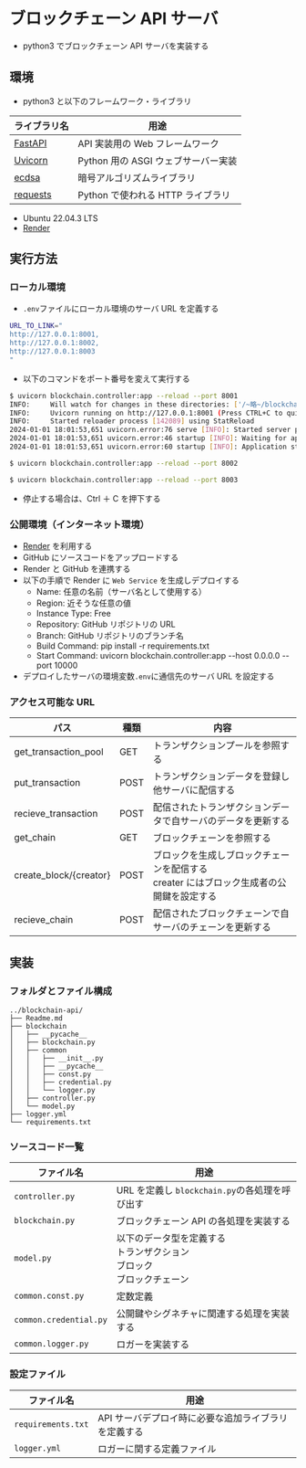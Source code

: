 # ブロックチェーン API サーバ

- python3 でブロックチェーン API サーバを実装する

## 環境

- python3 と以下のフレームワーク・ライブラリ

| ライブラリ名                                   | 用途                                |
| ---------------------------------------------- | ----------------------------------- |
| [FastAPI](https://fastapi.tiangolo.com/ja/)    | API 実装用の Web フレームワーク     |
| [Uvicorn](https://www.uvicorn.org/)            | Python 用の ASGI ウェブサーバー実装 |
| [ecdsa](https://pypi.org/project/ecdsa/)       | 暗号アルゴリズムライブラリ          |
| [requests](https://pypi.org/project/requests/) | Python で使われる HTTP ライブラリ   |

- Ubuntu 22.04.3 LTS
- [Render](https://render.com/)

## 実行方法

### ローカル環境

- `.env`ファイルにローカル環境のサーバ URL を定義する

```bash
URL_TO_LINK="
http://127.0.0.1:8001,
http://127.0.0.1:8002,
http://127.0.0.1:8003
"
```

- 以下のコマンドをポート番号を変えて実行する

```bash
$ uvicorn blockchain.controller:app --reload --port 8001
INFO:     Will watch for changes in these directories: ['/~略~/blockchain-api']
INFO:     Uvicorn running on http://127.0.0.1:8001 (Press CTRL+C to quit)
INFO:     Started reloader process [142089] using StatReload
2024-01-01 18:01:53,651 uvicorn.error:76 serve [INFO]: Started server process [142091]
2024-01-01 18:01:53,651 uvicorn.error:46 startup [INFO]: Waiting for application startup.
2024-01-01 18:01:53,651 uvicorn.error:60 startup [INFO]: Application startup complete.
```

```bash
$ uvicorn blockchain.controller:app --reload --port 8002
```

```bash
$ uvicorn blockchain.controller:app --reload --port 8003
```

- 停止する場合は、Ctrl ＋ C を押下する

### 公開環境（インターネット環境）

- [Render](https://render.com/) を利用する
- GitHub にソースコードをアップロードする
- Render と GitHub を連携する
- 以下の手順で Render に `Web Service` を生成しデプロイする
  - Name: 任意の名前（サーバ名として使用する）
  - Region: 近そうな任意の値
  - Instance Type: Free
  - Repository: GitHub リポジトリの URL
  - Branch: GitHub リポジトリのブランチ名
  - Build Command: pip install -r requirements.txt
  - Start Command: uvicorn blockchain.controller:app --host 0.0.0.0 --port 10000
- デプロイしたサーバの環境変数`.env`に通信先のサーバ URL を設定する

### アクセス可能な URL

| パス                   | 種類 | 内容                                                                                       |
| ---------------------- | ---- | ------------------------------------------------------------------------------------------ |
| get_transaction_pool   | GET  | トランザクションプールを参照する                                                           |
| put_transaction        | POST | トランザクションデータを登録し他サーバに配信する                                           |
| recieve_transaction    | POST | 配信されたトランザクションデータで自サーバのデータを更新する                               |
| get_chain              | GET  | ブロックチェーンを参照する                                                                 |
| create_block/{creator} | POST | ブロックを生成しブロックチェーンを配信する<br>creater にはブロック生成者の公開鍵を設定する |
| recieve_chain          | POST | 配信されたブロックチェーンで自サーバのチェーンを更新する                                   |

## 実装

### フォルダとファイル構成

```
../blockchain-api/
├── Readme.md
├── blockchain
│   ├── __pycache__
│   ├── blockchain.py
│   ├── common
│   │   ├── __init__.py
│   │   ├── __pycache__
│   │   ├── const.py
│   │   ├── credential.py
│   │   └── logger.py
│   ├── controller.py
│   └── model.py
├── logger.yml
└── requirements.txt
```

### ソースコード一覧

| ファイル名             | 用途 　                                                                      |
| ---------------------- | ---------------------------------------------------------------------------- |
| `controller.py`        | URL を定義し `blockchain.py`の各処理を呼び出す                               |
| `blockchain.py`        | ブロックチェーン API の各処理を実装する                                      |
| `model.py`             | 以下のデータ型を定義する<br>トランザクション<br>ブロック<br>ブロックチェーン |
| `common.const.py`      | 定数定義                                                                     |
| `common.credential.py` | 公開鍵やシグネチャに関連する処理を実装する                                   |
| `common.logger.py`     | ロガーを実装する                                                             |

### 設定ファイル

| ファイル名         | 用途 　                                              |
| ------------------ | ---------------------------------------------------- |
| `requirements.txt` | API サーバデプロイ時に必要な追加ライブラリを定義する |
| `logger.yml`       | ロガーに関する定義ファイル                           |
